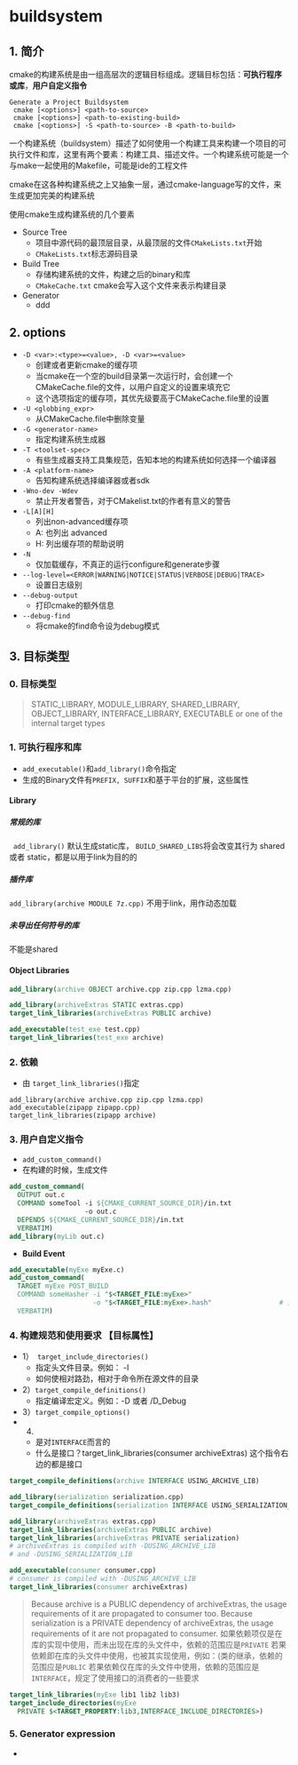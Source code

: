 # buildsystem

## 1. 简介

cmake的构建系统是由一组高层次的逻辑目标组成。逻辑目标包括：**可执行程序或库**，**用户自定义指令**

``` shell
Generate a Project Buildsystem
 cmake [<options>] <path-to-source>
 cmake [<options>] <path-to-existing-build>
 cmake [<options>] -S <path-to-source> -B <path-to-build>
```

一个构建系统（buildsystem）描述了如何使用一个构建工具来构建一个项目的可执行文件和库，这里有两个要素：构建工具、描述文件。一个构建系统可能是一个与make一起使用的Makefile，可能是ide的工程文件  

cmake在这各种构建系统之上又抽象一层，通过cmake-language写的文件，来生成更加完美的构建系统

使用cmake生成构建系统的几个要素
- Source Tree
  - 项目中源代码的最顶层目录，从最顶层的文件`CMakeLists.txt`开始
  - `CMakeLists.txt`标志源码目录
- Build Tree
  - 存储构建系统的文件，构建之后的binary和库
  - `CMakeCache.txt` cmake会写入这个文件来表示构建目录
- Generator
  - ddd

## 2. options

- `-D <var>:<type>=<value>, -D <var>=<value>`
  - 创建或者更新cmake的缓存项
  - 当cmake在一个空的build目录第一次运行时，会创建一个CMakeCache.file的文件，以用户自定义的设置来填充它
  - 这个选项指定的缓存项，其优先级要高于CMakeCache.file里的设置
- `-U <globbing_expr>`
  - 从CMakeCache.file中删除变量
- `-G <generator-name>`
  - 指定构建系统生成器
- `-T <toolset-spec>`
  - 有些生成器支持工具集规范，告知本地的构建系统如何选择一个编译器
- `-A <platform-name>`
  - 告知构建系统选择编译器或者sdk
- `-Wno-dev -Wdev`
  - 禁止开发者警告，对于CMakelist.txt的作者有意义的警告
- `-L[A][H]`
  - 列出non-advanced缓存项
  - A: 也列出 advanced
  - H: 列出缓存项的帮助说明
- `-N`
  - 仅加载缓存，不真正的运行configure和generate步骤
- `--log-level=<ERROR|WARNING|NOTICE|STATUS|VERBOSE|DEBUG|TRACE>`
  - 设置日志级别
- `--debug-output`
  - 打印cmake的额外信息
- `--debug-find`
  - 将cmake的find命令设为debug模式

## 3. 目标类型

### 0. 目标类型

> STATIC_LIBRARY, MODULE_LIBRARY, SHARED_LIBRARY, OBJECT_LIBRARY, INTERFACE_LIBRARY, EXECUTABLE or one of the internal target types

### 1. 可执行程序和库

- `add_executable()`和`add_library()`命令指定
- 生成的Binary文件有`PREFIX, SUFFIX`和基于平台的扩展，这些属性

#### Library

##### 常规的库

` add_library()` 默认生成static库，
`BUILD_SHARED_LIBS`将会改变其行为
shared 或者 static，都是以用于link为目的的

##### 插件库

`add_library(archive MODULE 7z.cpp)` 不用于link，用作动态加载

##### 未导出任何符号的库

不能是shared

#### Object Libraries

```cmake
add_library(archive OBJECT archive.cpp zip.cpp lzma.cpp)

add_library(archiveExtras STATIC extras.cpp)
target_link_libraries(archiveExtras PUBLIC archive)

add_executable(test_exe test.cpp)
target_link_libraries(test_exe archive)
```

### 2. 依赖

- 由 `target_link_libraries()`指定

``` shell
add_library(archive archive.cpp zip.cpp lzma.cpp)
add_executable(zipapp zipapp.cpp)
target_link_libraries(zipapp archive)
```

### 3. 用户自定义指令

- `add_custom_command()`
- 在构建的时候，生成文件

``` cmake
add_custom_command(
  OUTPUT out.c
  COMMAND someTool -i ${CMAKE_CURRENT_SOURCE_DIR}/in.txt
                   -o out.c
  DEPENDS ${CMAKE_CURRENT_SOURCE_DIR}/in.txt
  VERBATIM)
add_library(myLib out.c)
```

- **Build Event**

```cmake
add_executable(myExe myExe.c)
add_custom_command(
  TARGET myExe POST_BUILD
  COMMAND someHasher -i "$<TARGET_FILE:myExe>"
                     -o "$<TARGET_FILE:myExe>.hash"                 # 生成器表达式
  VERBATIM)
```


### 4. 构建规范和使用要求    **【目标属性】**

- 1）` target_include_directories()`
  - 指定头文件目录。例如： -I
  - 如何使相对路劲，相对于命令所在源文件的目录
- 2）`target_compile_definitions()`
  - 指定编译宏定义。例如：-D  或者 /D_Debug
- 3）`target_compile_options()`
- 4) 
  - 是对`INTERFACE`而言的
  - 什么是接口？target_link_libraries(consumer archiveExtras) 这个指令右边的都是接口

```cmake
target_compile_definitions(archive INTERFACE USING_ARCHIVE_LIB)

add_library(serialization serialization.cpp)
target_compile_definitions(serialization INTERFACE USING_SERIALIZATION_LIB)         **# 使用要求**

add_library(archiveExtras extras.cpp)
target_link_libraries(archiveExtras PUBLIC archive)
target_link_libraries(archiveExtras PRIVATE serialization)
# archiveExtras is compiled with -DUSING_ARCHIVE_LIB
# and -DUSING_SERIALIZATION_LIB

add_executable(consumer consumer.cpp)
# consumer is compiled with -DUSING_ARCHIVE_LIB
target_link_libraries(consumer archiveExtras)
```

> Because archive is a PUBLIC dependency of archiveExtras, the usage requirements of it are propagated to consumer too. Because serialization is a PRIVATE dependency of archiveExtras, the usage requirements of it are not propagated to consumer.
> 如果依赖项仅是在库的实现中使用，而未出现在库的头文件中，依赖的范围应是`PRIVATE`
> 若果依赖即在库的头文件中使用，也被其实现使用，例如：(类的继承，依赖的范围应是`PUBLIC`
> 若果依赖仅在库的头文件中使用，依赖的范围应是`INTERFACE`，规定了使用接口的消费者的一些要求

```CMAKE
target_link_libraries(myExe lib1 lib2 lib3)
target_include_directories(myExe
  PRIVATE $<TARGET_PROPERTY:lib3,INTERFACE_INCLUDE_DIRECTORIES>)                生成器表达式
```

### 5. Generator expression

- 